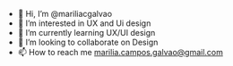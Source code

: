 - 👋 Hi, I’m @mariliacgalvao
- 👀 I’m interested in UX and Ui design 
- 🌱 I’m currently learning UX/UI design 
- 💞️ I’m looking to collaborate on Design 
- 📫 How to reach me marilia.campos.galvao@gmail.com

<!---
mariliacgalvao/mariliacgalvao is a ✨ special ✨ repository because its `README.md` (this file) appears on your GitHub profile.
You can click the Preview link to take a look at your changes.
--->

